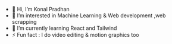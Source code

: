 - 👋 Hi, I’m Konal Pradhan
- 👀 I’m interested in Machine Learning & Web development ,web scrapping
- 🌱 I’m currently learning React and Tailwind
- ⚡ Fun fact : I do video editing  & motion graphics too

<!---
konal01/konal01 is a ✨ special ✨ repository because its `README.md` (this file) appears on your GitHub profile.
You can click the Preview link to take a look at your changes.
--->
